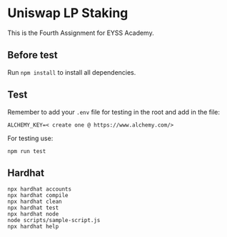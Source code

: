 # Uniswap LP Staking

This is the Fourth Assignment for EYSS Academy.

## Before test

Run `npm install` to install all dependencies.

## Test
Remember to add your `.env` file for testing in the root and add in the file:
```
ALCHEMY_KEY=< create one @ https://www.alchemy.com/> 
```
For testing use:
```
npm run test 
```


## Hardhat 
```shell
npx hardhat accounts
npx hardhat compile
npx hardhat clean
npx hardhat test
npx hardhat node
node scripts/sample-script.js
npx hardhat help
```
